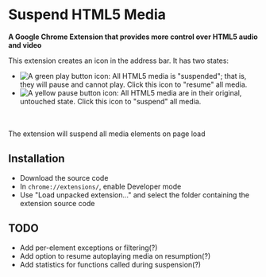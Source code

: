 # Suspend HTML5 Media
**A Google Chrome Extension that provides more control over HTML5 audio and video**

This extension creates an icon in the address bar. It has two states:<br />
- ![A green play button icon](https://github.com/Eloston/suspend-html5-media/raw/master/images/resume_19.png "A green play button icon"): All HTML5 media is "suspended"; that is, they will pause and cannot play. Click this icon to "resume" all media.
- ![A yellow pause button icon](https://github.com/Eloston/suspend-html5-media/raw/master/images/suspend_19.png "A yellow pause button icon"): All HTML5 media are in their original, untouched state. Click this icon to "suspend" all media.
<br />
<br />
The extension will suspend all media elements on page load

## Installation

- Download the source code
- In `chrome://extensions/`, enable Developer mode
- Use "Load unpacked extension..." and select the folder containing the extension source code

## TODO

- Add per-element exceptions or filtering(?)
- Add option to resume autoplaying media on resumption(?)
- Add statistics for functions called during suspension(?)

